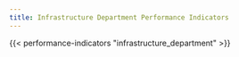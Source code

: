```yaml
---
title: Infrastructure Department Performance Indicators
---
```


{{< performance-indicators "infrastructure_department" >}}
